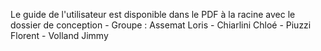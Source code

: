 Le guide de l'utilisateur est disponible dans le PDF à la racine avec le dossier de conception -
Groupe : Assemat Loris -  Chiarlini Chloé - Piuzzi Florent - Volland Jimmy
